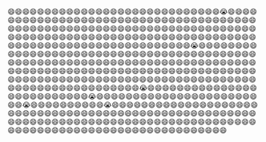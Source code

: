 😄😄😄😄😄😄😄😄😄😄😄😄😄😄😄😄😄😄😄😄😄😄😄😄😄😄😄😄😄😭😄😄😄😄😄😄😄😄😄😄😄😄😄😄😄😄😄😄😄😄😄😄😄😄😄😄😄😄😄😄😄😄😄😄😄😄😄😄😄😄😄😄😄😄😄😄😄😄😄😄😄😄😄😄😄😄😄😄😄😄😄😄😄😄😄😄😄😄😄😄😄😄😄😄😄😄😄😄😄😄😄😄😄😄😄😄😄😄😄😄😄😄😄😄😄😄😄😄😄😄😄😄😄😄😄😄😄😄😄😄😄😄😄😄😄😄😄😄😄😄😄😄😄😄😄😄😄😄😄😄😄😭😄😄😄😄😄😄😄😄😄😄😄😄😄😄😄😄😄😄😄😄😄😄😄😄😄😄😄😄😄😄😄😄😄😄😄😄😄😄😄😄😄😄😄😄😄😄😄😄😄😄😄😄😄😄😄😄😄😄😄😄😄😄😄😄😄😄😄😄😄😄😄😄😄😄😄😄😄😄😄😄😄😄😄😄😄😄😄😄😄😄😄😄😄😄😄😄😄😄😄😄😄😄😄😄😄😄😄😄😄😄😄😄😄😄😄😄😄😄😄😄😄😄😄😄😄😄😄😄😄😄😄😄😄😄😄😄😄😄😄😄😄😄😄😄😄😄😄😄😄😄😄😄😄😄😄😄😄😄😄😄😄😄😭😄😄😄😄😄😄😄😄😄😄😄😄😄😄😄😄😄😄😄😄😄😄😄😄😄😄😭😄😄😄😄😄😄😄😄😄😄😄😄😄😄😄😄😄😄😄😄😄😄😄😄😭😄😄😄😄😄😄😄😄😄😄😭😄😄😄😄😄😄😄😄😄😄😄😄😄😄😄😄😄😄😄😄😄😄😄😄😄😄😄😄😄😄😄😄😄😄😄😄😄😄😄😄😄😄😄😄😄😄😄😄😄😄😄😄😄😄😄😄😄😄😄😄😄😄😄😄😄😄😄😄😄😄😄😄😄😄😄😄😄😄😄😄😄😄😄😄😄😄😄😄😄😄😄😄😄😄😄😄😄😄😄😄😄😄😄😄😄😄😄😄😄😄😄😄😄😄😄😄😄😄
